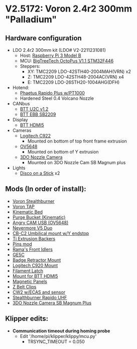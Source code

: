 # V2.5172: Voron 2.4r2 300mm "Palladium"

## Hardware configuration
 - LDO 2.4r2 300mm kit (LDO# V2-2211231081)
   - Host: [Raspberry Pi 3 Model B](https://www.raspberrypi.com/products/raspberry-pi-3-model-b/)
   - MCU: [BigTreeTech OctoPus V1.1 STM32F446](https://biqu.equipment/products/bigtreetech-octopus-v1-1)
   - Steppers:
     - XY: TMC2209 LDO-42STH40-2004MAH(VRN) x2
     - Z: TMC2209 LDO-42STH48-2004AC(VRN) x4
     - E: TMC2209 LDO-26STH20-1004AHG(DFH)
 - Hotend:
   - [Phaetus Rapido Plus w/PT1000](https://www.phaetus.com/rapido-plus/)
   - Hardened Steel 0.4 Volcano Nozzle
 - CANbus
   - [BTT U2C v1.2](https://biqu.equipment/products/bigtreetech-ebb-36-42-can-bus-for-connecting-klipper-expansion-device?variant=39762747949154)
   - [BTT EBB SB2209](https://biqu.equipment/products/bigtreetech-ebb-sb2209-can-v1-0?variant=40214282731618)
 - Display
   - [BTT HDMI5](https://biqu.equipment/products/bigtreetech-hdmi5-v1-0-hdmi7-v1-0?variant=39984058105954)
 - Cameras
   - [Logitech C922](https://www.logitech.com/en-us/products/webcams/c922-pro-stream-webcam.960-001087.html)
     - Mounted on bottom of top front frame extrusion
   - [OV5648](https://www.waveshare.com/ov5640-5mp-usb-camera-b.htm)
     - Mounted on bottom of Y extrusion
   - [3DO Nozzle Camera](https://github.com/3DO-EU/nozzle-camera)
     - Mounted on 3DO Nozzle Cam SB Magnum plus
 - Lights
   - [Disco on a Stick](https://github.com/VoronDesign/Voron-Hardware/blob/master/Daylight/README.md) x2

## Mods (In order of install):
 - [Voron Stealthburner](https://github.com/VoronDesign/Voron-Stealthburner)
 - [Voron TAP](https://github.com/VoronDesign/Voron-Tap)
 - [Kinematic Bed](https://github.com/tanaes/whopping_Voron_mods/tree/main/kinematic_bed)
 - [Purge Bucket (Kinematic)](https://github.com/Dfdye/Voron_Mods/tree/main/Purge_Bucket_for_WP_Kinetic_Mount)
 - [Angry CAM USB (OV5648)](https://github.com/VoronDesign/VoronUsers/tree/master/printer_mods/chri.kai.in/Angry_CAM_USB)
 - [Nevermore V5 Duo](https://github.com/nevermore3d/Nevermore_Micro)
 - [CB-C2 Umbilical mount w/Y endstop](https://github.com/kejar31/VoronMods/tree/main/CB-C2)
 - [Ti Extrusion Backers](https://github.com/tanaes/whopping_Voron_mods/tree/main/extrusion_backers)
 - [Pins mod](https://github.com/VoronDesign/VoronUsers/tree/master/printer_mods/hartk1213/Voron2.4_Trident_Pins_Mod)
 - [Rama's Front Idlers](https://github.com/Ramalama2/Voron-2-Mods/tree/main/Front_Idlers)
 - [GE5C](https://github.com/tanaes/whopping_Voron_mods/tree/main/GE5C)
 - [Badge Retractor Mount](https://github.com/VoronDesign/VoronUsers/tree/master/printer_mods/Ellis/Badge_Retractor_Mount)
 - [Logitech C920 Mount](https://github.com/VoronDesign/VoronUsers/tree/master/printer_mods/Iakabos/C920_mount)
 - [Filament Latch](https://github.com/richardjm/voron-parts/tree/main/voron-2.4/FilamentLatch)
 - [Mount for BTT HDMI5](https://www.teamfdm.com/files/file/618-mount-for-bigtreetech-hdmi5-screen-trident-voron-2xxx/)
 - [Magnetic Panels](https://github.com/VoronDesign/VoronUsers/tree/master/printer_mods/bobbleheed/Magnetic_Panels)
 - [Z Belt Clips](https://github.com/VoronDesign/VoronUsers/tree/master/printer_mods/ChenTheDesignMaker/Z_Belt_Clip)
 - [CW2 w/ECAS and sensor](https://github.com/EtteGit/EnragedRabbitProject/tree/main/usermods/CW2_with_ECAS_and_optional_sensor)
 - [Stealthburner Rapido UHF](https://github.com/VoronDesign/VoronUsers/tree/master/printer_mods/bythorsthunder/Stealthburner_Rapido_Uhf)
 - [3DO Nozzle Camera SB Magnum Plus](https://github.com/3DO-EU/nozzle-camera/tree/main/printers/Voron_Stealthburner)

## Klipper edits:
 - **Communication timeout during homing probe**
   - Edit '/home/pi/klipper/klippy/mcu.py'
     - TRSYNC_TIMEOUT = 0.050